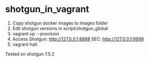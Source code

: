 # shotgun_in_vagrant

1. Copy shotgun docker images to images folder
2. Edit shotgun versions in script/shotgun_global
3. vagrant up --provision
4. Access 
   Shotgun: http://127.0.0.1:8888
       SEC: http://127.0.0.1:9999
5. vagrant halt


Tested on
shotgun 7.5.2
